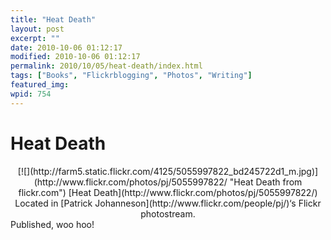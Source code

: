 ```yaml
---
title: "Heat Death"
layout: post
excerpt: ""
date: 2010-10-06 01:12:17
modified: 2010-10-06 01:12:17
permalink: 2010/10/05/heat-death/index.html
tags: ["Books", "Flickrblogging", "Photos", "Writing"]
featured_img: 
wpid: 754
---
```


# Heat Death

<div align="center">[![](http://farm5.static.flickr.com/4125/5055997822_bd245722d1_m.jpg)](http://www.flickr.com/photos/pj/5055997822/ "Heat Death from flickr.com")  
[Heat Death](http://www.flickr.com/photos/pj/5055997822/)  
Located in [Patrick Johanneson](http://www.flickr.com/people/pj/)‘s Flickr photostream. </div>Published, woo hoo!